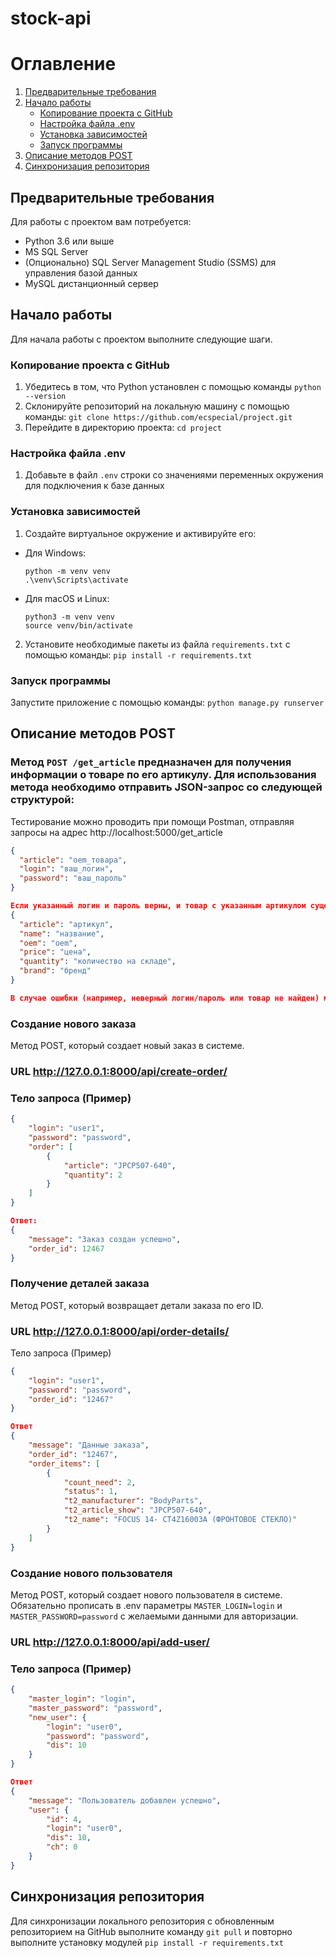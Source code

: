 # stock-api

# Оглавление

1. [Предварительные требования](#предварительные-требования)
2. [Начало работы](#начало-работы)
    - [Копирование проекта с GitHub](#копирование-проекта-с-github)
    - [Настройка файла .env](#настройка-файла-env)
    - [Установка зависимостей](#установка-зависимостей)
    - [Запуск программы](#запуск-программы)
3. [Описание методов POST](#описание-методов-post)
4. [Синхронизация репозитория](#синхронизация-репозитория)

## Предварительные требования

Для работы с проектом вам потребуется:

- Python 3.6 или выше
- MS SQL Server
- (Опционально) SQL Server Management Studio (SSMS) для управления базой данных
- MySQL дистанционный сервер

## Начало работы

Для начала работы с проектом выполните следующие шаги.

### Копирование проекта с GitHub

1. Убедитесь в том, что Python установлен с помощью команды ```python --version```
2. Склонируйте репозиторий на локальную машину с помощью команды: ```git clone https://github.com/ecspecial/project.git```
3. Перейдите в директорию проекта: ```cd project```

### Настройка файла .env
1. Добавьте в файл `.env` строки со значениями переменных окружения для подключения к базе данных

### Установка зависимостей

1. Создайте виртуальное окружение и активируйте его:

- Для Windows:

  ```
  python -m venv venv
  .\venv\Scripts\activate
  ```

- Для macOS и Linux:

  ```
  python3 -m venv venv
  source venv/bin/activate
  ```

2. Установите необходимые пакеты из файла `requirements.txt` с помощью команды: ```pip install -r requirements.txt```

### Запуск программы

Запустите приложение с помощью команды: ```python manage.py runserver```


## Описание методов POST

### Метод `POST /get_article` предназначен для получения информации о товаре по его артикулу. Для использования метода необходимо отправить JSON-запрос со следующей структурой:

Тестирование можно проводить при помощи Postman, отправляя запросы на адрес http://localhost:5000/get_article

```json
{
  "article": "oem_товара",
  "login": "ваш_логин",
  "password": "ваш_пароль"
}

Если указанный логин и пароль верны, и товар с указанным артикулом существует в базе данных, метод вернет JSON-ответ с информацией о товаре:
{
  "article": "артикул",
  "name": "название",
  "oem": "oem",
  "price": "цена",
  "quantity": "количество на складе",
  "brand": "бренд"
}

В случае ошибки (например, неверный логин/пароль или товар не найден) метод вернет соответствующее сообщение об ошибке.
```
### Создание нового заказа

Метод POST, который создает новый заказ в системе.

### URL http://127.0.0.1:8000/api/create-order/

### Тело запроса (Пример)

```json
{
    "login": "user1",
    "password": "password",
    "order": [
        {
            "article": "JPCP507-640",
            "quantity": 2
        }
    ]
}

Ответ:
{
    "message": "Заказ создан успешно",
    "order_id": 12467
}
```

### Получение деталей заказа
Метод POST, который возвращает детали заказа по его ID.

### URL http://127.0.0.1:8000/api/order-details/

Тело запроса (Пример)
```json
{
    "login": "user1",
    "password": "password",
    "order_id": "12467"
}

Ответ
{
    "message": "Данные заказа",
    "order_id": "12467",
    "order_items": [
        {
            "count_need": 2,
            "status": 1,
            "t2_manufacturer": "BodyParts",
            "t2_article_show": "JPCP507-640",
            "t2_name": "FOCUS 14- CT4Z16003A (ФРОНТОВОЕ СТЕКЛО)"
        }
    ]
}
```

### Создание нового пользователя

Метод POST, который создает нового пользователя в системе. Обязательно прописать в .env параметры `MASTER_LOGIN=login` и `MASTER_PASSWORD=password` с желаемыми данными для авторизации.

### URL http://127.0.0.1:8000/api/add-user/

### Тело запроса (Пример)
```json
{
    "master_login": "login",
    "master_password": "password",
    "new_user": {
        "login": "user0",
        "password": "password",
        "dis": 10
    }
}

Ответ
{
    "message": "Пользователь добавлен успешно",
    "user": {
        "id": 4,
        "login": "user0",
        "dis": 10,
        "ch": 0
    }
}
```

## Синхронизация репозитория

Для синхронизации локального репозитория с обновленным репозиторием на GitHub выполните команду ```git pull``` и повторно выполните установку модулей ```pip install -r requirements.txt``` 
